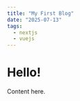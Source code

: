 ```yaml
---
title: "My First Blog"
date: "2025-07-13"
tags:
  - nextjs
  - vuejs
---
```


# Hello!

Content here.

